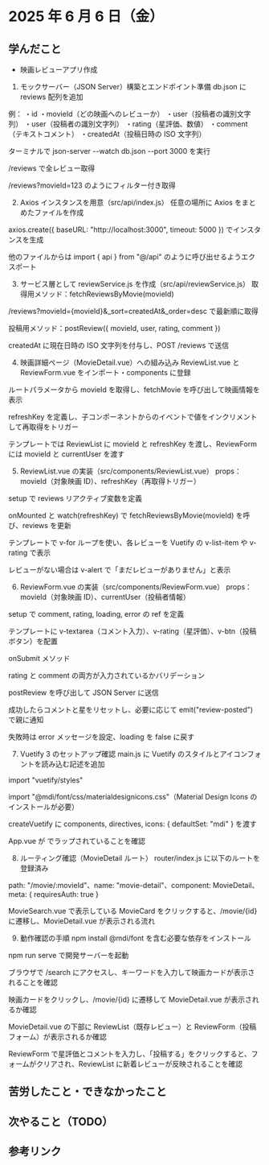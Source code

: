 # 2025 年 6 月 6 日（金）

## 学んだこと

- 映画レビューアプリ作成

1. モックサーバー（JSON Server）構築とエンドポイント準備
   db.json に reviews 配列を追加

例：
・id
・movieId（どの映画へのレビューか）
・user（投稿者の識別文字列）
・user（投稿者の識別文字列）
・rating（星評価、数値）
・comment（テキストコメント）
・createdAt（投稿日時の ISO 文字列）

ターミナルで json-server --watch db.json --port 3000 を実行

/reviews で全レビュー取得

/reviews?movieId=123 のようにフィルター付き取得

2. Axios インスタンスを用意（src/api/index.js）
   任意の場所に Axios をまとめたファイルを作成

axios.create({ baseURL: "http://localhost:3000", timeout: 5000 }) でインスタンスを生成

他のファイルからは import { api } from "@/api" のように呼び出せるようエクスポート

3. サービス層として reviewService.js を作成（src/api/reviewService.js）
   取得用メソッド：fetchReviewsByMovie(movieId)

/reviews?movieId={movieId}&\_sort=createdAt&\_order=desc で最新順に取得

投稿用メソッド：postReview({ movieId, user, rating, comment })

createdAt に現在日時の ISO 文字列を付与し、POST /reviews で送信

4. 映画詳細ページ（MovieDetail.vue）への組み込み
   ReviewList.vue と ReviewForm.vue をインポート・components に登録

ルートパラメータから movieId を取得し、fetchMovie を呼び出して映画情報を表示

refreshKey を定義し、子コンポーネントからのイベントで値をインクリメントして再取得をトリガー

テンプレートでは ReviewList に movieId と refreshKey を渡し、ReviewForm には movieId と currentUser を渡す

5. ReviewList.vue の実装（src/components/ReviewList.vue）
   props：movieId（対象映画 ID）、refreshKey（再取得トリガー）

setup で reviews リアクティブ変数を定義

onMounted と watch(refreshKey) で fetchReviewsByMovie(movieId) を呼び、reviews を更新

テンプレートで v-for ループを使い、各レビューを Vuetify の v-list-item や v-rating で表示

レビューがない場合は v-alert で「まだレビューがありません」と表示

6. ReviewForm.vue の実装（src/components/ReviewForm.vue）
   props：movieId（対象映画 ID）、currentUser（投稿者情報）

setup で comment, rating, loading, error の ref を定義

テンプレートに v-textarea（コメント入力）、v-rating（星評価）、v-btn（投稿ボタン）を配置

onSubmit メソッド

rating と comment の両方が入力されているかバリデーション

postReview を呼び出して JSON Server に送信

成功したらコメントと星をリセットし、必要に応じて emit("review-posted") で親に通知

失敗時は error メッセージを設定、loading を false に戻す

7. Vuetify 3 のセットアップ確認
   main.js に Vuetify のスタイルとアイコンフォントを読み込む記述を追加

import "vuetify/styles"

import "@mdi/font/css/materialdesignicons.css"（Material Design Icons のインストールが必要）

createVuetify に components, directives, icons: { defaultSet: "mdi" } を渡す

App.vue が <v-app> でラップされていることを確認

8. ルーティング確認（MovieDetail ルート）
   router/index.js に以下のルートを登録済み

path: "/movie/:movieId"、name: "movie-detail"、component: MovieDetail、meta: { requiresAuth: true }

MovieSearch.vue で表示している MovieCard をクリックすると、/movie/{id} に遷移し、MovieDetail.vue が表示される流れ

9. 動作確認の手順
   npm install @mdi/font を含む必要な依存をインストール

npm run serve で開発サーバーを起動

ブラウザで /search にアクセスし、キーワードを入力して映画カードが表示されることを確認

映画カードをクリックし、/movie/{id} に遷移して MovieDetail.vue が表示されるか確認

MovieDetail.vue の下部に ReviewList（既存レビュー）と ReviewForm（投稿フォーム）が表示されるか確認

ReviewForm で星評価とコメントを入力し、「投稿する」をクリックすると、フォームがクリアされ、ReviewList に新着レビューが反映されることを確認

## 苦労したこと・できなかったこと

## 次やること（TODO）

## 参考リンク
